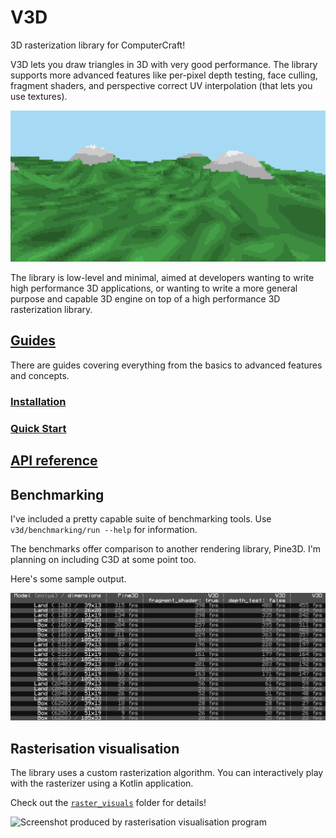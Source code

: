 # V3D

3D rasterization library for ComputerCraft!

V3D lets you draw triangles in 3D with very good performance. The library
supports more advanced features like per-pixel depth testing, face culling,
fragment shaders, and perspective correct UV interpolation (that lets you use
textures).

![Screenshot of mountains being drawn using this library](img/mountains.png)

The library is low-level and minimal, aimed at developers wanting to write high
performance 3D applications, or wanting to write a more general purpose and
capable 3D engine on top of a high performance 3D rasterization library.

## [Guides](https://github.com/exerro/v3d/wiki/Guides)

There are guides covering everything from the basics to advanced features and
concepts.

### [Installation](https://github.com/exerro/v3d/wiki/Installation)

### [Quick Start](https://github.com/exerro/v3d/wiki/Quick-Start)

## [API reference](https://github.com/exerro/v3d/wiki/API-Reference)

## Benchmarking

I've included a pretty capable suite of benchmarking tools. Use
`v3d/benchmarking/run --help` for information.

The benchmarks offer comparison to another rendering library, Pine3D. I'm
planning on including C3D at some point too.

Here's some sample output.

![Sample benchmark result table](img/benchmarks.png)

## Rasterisation visualisation

The library uses a custom rasterization algorithm. You can interactively play
with the rasterizer using a Kotlin application.

Check out the [`raster_visuals`](./raster_visuals) folder for details!

![Screenshot produced by rasterisation visualisation program](raster_visuals/img/visualisation.png)
